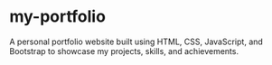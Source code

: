 # my-portfolio
A personal portfolio website built using HTML, CSS, JavaScript, and Bootstrap to showcase my projects, skills, and achievements.
